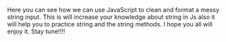 Here you can see how we can use JavaScript to clean and format a messy string input. This is will increase your knowledge about string in Js also it will help you to practice string and the string methods. I hope you all will enjoy it. Stay tune!!!!
